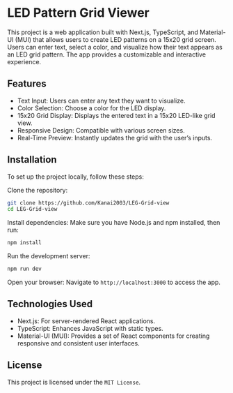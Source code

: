 # LED Pattern Grid Viewer
This project is a web application built with Next.js, TypeScript, and Material-UI (MUI) that allows users to create LED patterns on a 15x20 grid screen. Users can enter text, select a color, and visualize how their text appears as an LED grid pattern. The app provides a customizable and interactive experience.

## Features
- Text Input: Users can enter any text they want to visualize.
- Color Selection: Choose a color for the LED display.
- 15x20 Grid Display: Displays the entered text in a 15x20 LED-like grid view.
- Responsive Design: Compatible with various screen sizes.
- Real-Time Preview: Instantly updates the grid with the user’s inputs.


## Installation
To set up the project locally, follow these steps:

Clone the repository:

```bash 
git clone https://github.com/Kanai2003/LEG-Grid-view
cd LEG-Grid-view
```

Install dependencies: Make sure you have Node.js and npm installed, then run:

```bash
npm install
```
Run the development server:

```bash
npm run dev
```
Open your browser: Navigate to `http://localhost:3000` to access the app.


## Technologies Used
- Next.js: For server-rendered React applications.
- TypeScript: Enhances JavaScript with static types.
- Material-UI (MUI): Provides a set of React components for creating responsive and consistent user interfaces.

## License
This project is licensed under the `MIT License`.